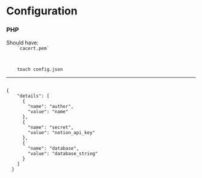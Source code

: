 # Configuration

### PHP
<p>
Should have:
    <code>
    `cacert.pem`
    </code>
</p>
<code>
    touch config.json
</code>
<hr>
<code>
{
    "details": [
      {
        "name": "author",
        "value": "name"
      },
      {
        "name": "secret",
        "value": "notion_api_key"
      },
      {
        "name": "database",
        "value": "database_string"
      }
    ]
  }
  
</code>